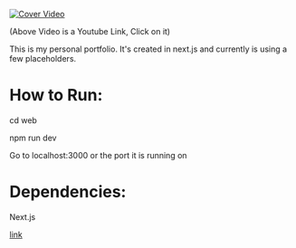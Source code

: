 [![Cover Video](https://img.youtube.com/vi/FfrfVsXGgCM/0.jpg)](https://youtu.be/FfrfVsXGgCM "Preview Video")

(Above Video is a Youtube Link, Click on it)

This is my personal portfolio. It's created in next.js and currently is using a few placeholders.


# How to Run:

cd web

npm run dev

Go to localhost:3000 or the port it is running on


# Dependencies:

Next.js

[link](https://krisharoraportfolio.vercel.app)
